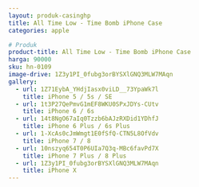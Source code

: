 ```yaml
---
layout: produk-casinghp
title: All Time Low - Time Bomb iPhone Case
categories: apple

# Produk
product-title: All Time Low - Time Bomb iPhone Case
harga: 90000
sku: hn-0109
image-drive: 1Z3y1PI_0fubg3orBYSXlGNQ3MLW7MAqn
gallery:
  - url: 1Z71EybA_YHdjIasx0viLD__73YpaWk7l
    title: iPhone 5 / 5s / SE
  - url: 1t3P27QePmvG1mEF8WKU0SPxJDYs-CUtv
    title: iPhone 6 / 6s
  - url: 14t8NgO67aIq0Tzzb6bAJzRXDid1YDhfJ
    title: iPhone 6 Plus / 6s Plus
  - url: 1-XcAs0cJmWmgt1E0fSfQ-CTN5L8OfVdv
    title: iPhone 7 / 8
  - url: 10nszyq654T0P6UIa7Q3q-MBc6favPd7X
    title: iPhone 7 Plus / 8 Plus
  - url: 1Z3y1PI_0fubg3orBYSXlGNQ3MLW7MAqn
    title: iPhone X
---
```

